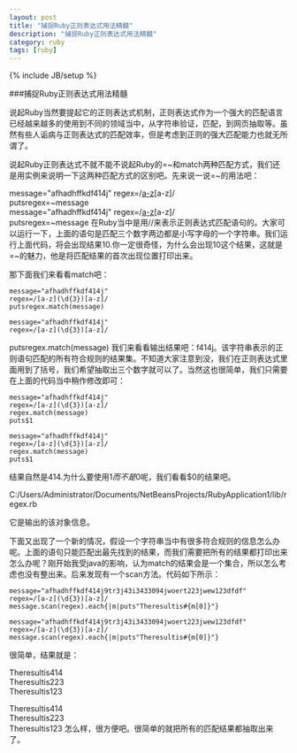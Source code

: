 ```yaml
---
layout: post
title: "捕捉Ruby正则表达式用法精髓"
description: "捕捉Ruby正则表达式用法精髓"
category: ruby
tags: [ruby]
---
```

{% include JB/setup %}

###捕捉Ruby正则表达式用法精髓

说起Ruby当然要提起它的正则表达式机制，正则表达式作为一个强大的匹配语言已经越来越多的使用到不同的领域当中，从字符串验证，匹配，到网页抽取等。虽然有些人诟病与正则表达式的匹配效率，但是考虑到正则的强大匹配能力也就无所谓了。

说起Ruby正则表达式不就不能不说起Ruby的=~和match两种匹配方式，我们还是用实例来说明一下这两种匹配方式的区别吧。先来说一说=~的用法吧：

message="afhadhffkdf414j" 
regex=/[a-z](\d{3})[a-z]/  
putsregex=~message  
message="afhadhffkdf414j" 
regex=/[a-z](\d{3})[a-z]/  
putsregex=~message 
在Ruby当中是用//来表示正则表达式匹配语句的。大家可以运行一下，上面的语句是匹配三个数字两边都是小写字母的一个字符串。我们运行上面代码，将会出现结果10.你一定很奇怪，为什么会出现10这个结果，这就是=~的魅力，他是将匹配结果的首次出现位置打印出来。

那下面我们来看看match吧：
```
message="afhadhffkdf414j" 
regex=/[a-z](\d{3})[a-z]/  
putsregex.match(message)  
 
message="afhadhffkdf414j" 
regex=/[a-z](\d{3})[a-z]/  
 ```
putsregex.match(message) 
我们来看看输出结果吧：f414j。该字符串表示的正则语句匹配的所有符合规则的结果集。不知道大家注意到没，我们在正则表达式里面用到了括号，我们希望抽取出三个数字就可以了。当然这也很简单，我们只需要在上面的代码当中稍作修改即可：
```
message="afhadhffkdf414j" 
regex=/[a-z](\d{3})[a-z]/  
regex.match(message)  
puts$1  
 
message="afhadhffkdf414j" 
regex=/[a-z](\d{3})[a-z]/  
regex.match(message)  
puts$1 
```
结果自然是414.为什么要使用$1而不是$0呢，我们看看$0的结果吧。

C:/Users/Administrator/Documents/NetBeansProjects/RubyApplication1/lib/regex.rb
 
它是输出的该对象信息。

下面又出现了一个新的情况，假设一个字符串当中有很多符合规则的信息怎么办呢。上面的语句只能匹配出最先找到的结果，而我们需要把所有的结果都打印出来怎么办呢？刚开始我受java的影响，认为match的结果会是一个集合，所以怎么考虑也没有整出来。后来发现有一个scan方法。代码如下所示：
```
message="afhadhffkdf414j9tr3j43i3433094jwoert223jwew123dfdf" 
regex=/[a-z](\d{3})[a-z]/  
message.scan(regex).each{|m|puts"Theresultis#{m[0]}"}  
 
message="afhadhffkdf414j9tr3j43i3433094jwoert223jwew123dfdf" 
regex=/[a-z](\d{3})[a-z]/  
message.scan(regex).each{|m|puts"Theresultis#{m[0]}"} 
```
很简单，结果就是：

Theresultis414  
Theresultis223  
Theresultis123  
 
Theresultis414  
Theresultis223  
Theresultis123 
怎么样，很方便吧。很简单的就把所有的匹配结果都抽取出来了。